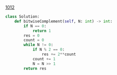 [1012](https://leetcode.com/contest/weekly-contest-128/problems/complement-of-base-10-integer/)

```python
class Solution:
    def bitwiseComplement(self, N: int) -> int:
        if N == 0:
            return 1
        res = 0
        count = 0
        while N != 0:
            if N % 2 == 0:
                res += 2**count
            count += 1
            N = N >> 1
        return res
```